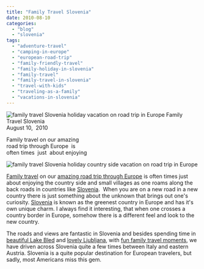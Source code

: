```yaml
---
title: "Family Travel Slovenia"
date: 2010-08-10
categories: 
  - "blog"
  - "slovenia"
tags: 
  - "adventure-travel"
  - "camping-in-europe"
  - "european-road-trip"
  - "family-friendly-travel"
  - "family-holiday-in-slovenia"
  - "family-travel"
  - "family-travel-in-slovenia"
  - "travel-with-kids"
  - "traveling-as-a-family"
  - "vacations-in-slovenia"
---
```


![family travel Slovenia holiday vacation on road trip in Europe](https://pub-ac94b3f306b24c0dba4238943c97f2e1.r2.dev/6a00e5502a950788330134854fef5e970c.jpg) Family Travel Slovenia  
August 10,  2010

Family travel on our amazing  
road trip through Europe  is  
often times  just  about enjoying

<!--more-->

![family travel Slovenia holiday country side vacation on road trip in Europe](https://pub-ac94b3f306b24c0dba4238943c97f2e1.r2.dev/6a00e5502a950788330134854ff050970c.jpg)  

[Family travel](http://soultravelers3new.local/2009/04/how-to-travel-the-world-as-a-digital-nomad-family.html) on our [amazing road trip through Europe](http://soultravelers3new.local/2010/06/grand-tour-europe-iv-family-travel-extended-vacation-road-trip-summer-holiday-abroad.html) is often times just about enjoying the country side and small villages as one roams along the back roads in countries like [Slovenia](http://en.wikipedia.org/wiki/Slovenia).  When you are on a new road in a new country there is just something about the unknown that brings out one's curiosity. [Slovenia](http://www.slovenia.info/?lng=2) is known as the greenest country in Europe and has it's own unique charm. I always find it interesting, that when one crosses a country border in Europe, somehow there is a different feel and look to the new country.

The roads and views are fantastic in Slovenia and besides spending time in [beautiful Lake Bled](http://soultravelers3new.local/2007/10/beautiful-lake.html#more) and [lovely Ljubljana](http://soultravelers3new.local/2007/10/lovely-ljublija.html), with [fun family travel moments](http://soultravelers3new.local/2008/08/sand-city-in-lj.html#more), we have driven across Slovenia quite a few times between Italy and eastern Austria. Slovenia is a quite popular destination for European travelers, but sadly, most Americans miss this gem.
